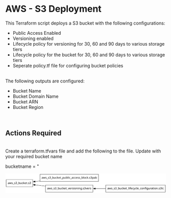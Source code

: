 # **AWS - S3 Deployment**
This Terraform script deploys a S3 bucket with the following configurations:

- Public Access Enabled</br>
- Versioning enabled</br>
- Lifecycle policy for versioning for 30, 60 and 90 days to various storage tiers</br>
- Lifecycle policy for the bucket for 30, 60 and 90 days to various storage tiers</br>
- Seperate policy.tf file for configuring bucket policies</br>
</br>
The following outputs are configured:

- Bucket Name</br>
- Bucket Domain Name</br>
- Bucket ARN</br>
- Bucket Region
</br>

## Actions Required

</br>
Create a terraform.tfvars file and add the following to the file.  Update <insert value> with your required bucket name

bucketname = "<Insert Value>

![alt text](/images/s3.png)</br>

